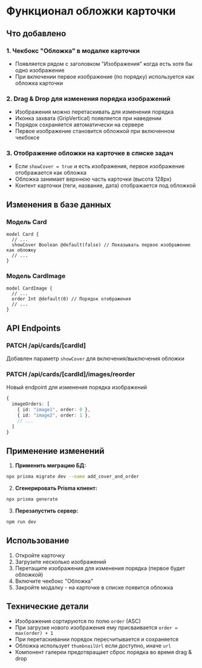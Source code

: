 # Функционал обложки карточки

## Что добавлено

### 1. Чекбокс "Обложка" в модалке карточки
- Появляется рядом с заголовком "Изображения" когда есть хотя бы одно изображение
- При включении первое изображение (по порядку) используется как обложка карточки

### 2. Drag & Drop для изменения порядка изображений
- Изображения можно перетаскивать для изменения порядка
- Иконка захвата (GripVertical) появляется при наведении
- Порядок сохраняется автоматически на сервере
- Первое изображение становится обложкой при включенном чекбоксе

### 3. Отображение обложки на карточке в списке задач
- Если `showCover = true` и есть изображения, первое изображение отображается как обложка
- Обложка занимает верхнюю часть карточки (высота 128px)
- Контент карточки (теги, название, дата) отображается под обложкой

## Изменения в базе данных

### Модель Card
```prisma
model Card {
  // ...
  showCover Boolean @default(false) // Показывать первое изображение как обложку
  // ...
}
```

### Модель CardImage
```prisma
model CardImage {
  // ...
  order Int @default(0) // Порядок отображения
  // ...
}
```

## API Endpoints

### PATCH /api/cards/[cardId]
Добавлен параметр `showCover` для включения/выключения обложки

### PATCH /api/cards/[cardId]/images/reorder
Новый endpoint для изменения порядка изображений
```typescript
{
  imageOrders: [
    { id: "image1", order: 0 },
    { id: "image2", order: 1 },
    // ...
  ]
}
```

## Применение изменений

1. **Применить миграцию БД:**
```bash
npx prisma migrate dev --name add_cover_and_order
```

2. **Сгенерировать Prisma клиент:**
```bash
npx prisma generate
```

3. **Перезапустить сервер:**
```bash
npm run dev
```

## Использование

1. Откройте карточку
2. Загрузите несколько изображений
3. Перетащите изображения для изменения порядка (первое будет обложкой)
4. Включите чекбокс "Обложка"
5. Закройте модалку - на карточке в списке появится обложка

## Технические детали

- Изображения сортируются по полю `order` (ASC)
- При загрузке нового изображения ему присваивается `order = max(order) + 1`
- При перетаскивании порядок пересчитывается и сохраняется
- Обложка использует `thumbnailUrl` если доступно, иначе `url`
- Компонент галереи предотвращает сброс порядка во время drag & drop
